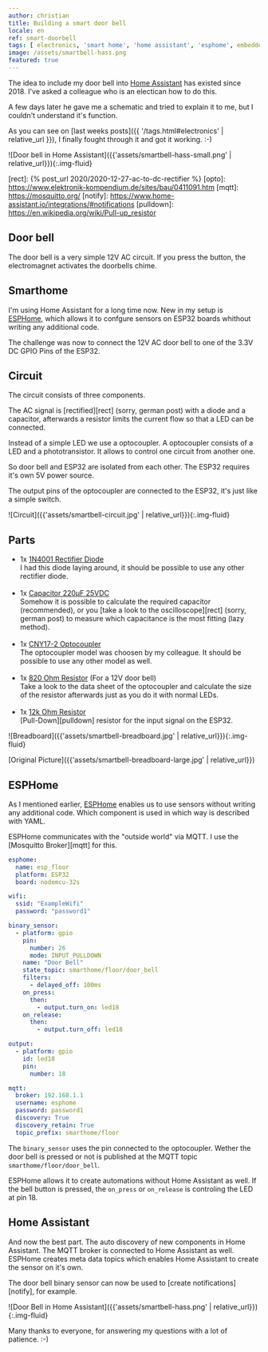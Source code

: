 ```yaml
---
author: christian
title: Building a smart door bell
locale: en
ref: smart-doorbell
tags: [ electronics, 'smart home', 'home assistant', 'esphome', embedded ]
image: /assets/smartbell-hass.png
featured: true
---
```


The idea to include my door bell into [Home Assistant][hass] has existed
since 2018. I've asked a colleague who is an electican how to do this.

A few days later he gave me a schematic and tried to explain it to me,
but I couldn't understand it's function.

As you can see on [last weeks posts]({{ '/tags.html#electronics' | relative_url }}),
I finally fought through it and got it working. :-)

![Door bell in Home Assistant]({{'assets/smartbell-hass-small.png' | relative_url}}){:.img-fluid}

[esphome]: https://esphome.io/
[hass]: https://www.home-assistant.io/
[rect]: {% post_url 2020/2020-12-27-ac-to-dc-rectifier %}
[opto]: https://www.elektronik-kompendium.de/sites/bau/0411091.htm
[mqtt]: https://mosquitto.org/
[notify]: https://www.home-assistant.io/integrations/#notifications
[pulldown]: https://en.wikipedia.org/wiki/Pull-up_resistor

## Door bell

The door bell is a very simple 12V AC circuit. If you press the button,
the electromagnet activates the doorbells chime.

## Smarthome

I'm using Home Assistant for a long time now. New in my setup is [ESPHome][esphome],
which allows it to confgure sensors on ESP32 boards whithout writing any additional code.

The challenge was now to connect the 12V AC door bell to one of the 3.3V DC
GPIO Pins of the ESP32.

## Circuit

The circuit consists of three components.

The AC signal is [rectified][rect] (sorry, german post) with a diode and a capacitor,
afterwards a resistor limits the current flow so that a LED can be connected.

Instead of a simple LED we use a optocoupler. A optocoupler consists of a LED
and a phototransistor. It allows to control one circuit from another one.

So door bell and ESP32 are isolated from each other. The ESP32 requires it's own
5V power source.

The output pins of the optocoupler are connected to the ESP32, it's just like a
simple switch.

![Circuit]({{'assets/smartbell-circuit.jpg' | relative_url}}){:.img-fluid}

## Parts

- 1x [1N4001 Rectifier Diode](https://www.reichelt.de/gleichrichterdiode-50-v-1-a-do-41-1n-4001-p1723.html)  
  I had this diode laying around, it should be possible to use any other rectifier diode.  
  &nbsp;
- 1x [Capacitor 220µF 25VDC](https://www.reichelt.de/index.html?ACTION=446&LA=446&nbc=1&q=elko%20radial%20220%20%C2%B5f%2025%20v)  
  Somehow it is possible to calculate the required capacitor (recommended), or you
  [take a look to the oscilloscope][rect] (sorry, german post) to measure which capacitance
  is the most fitting (lazy method).  
  &nbsp;
- 1x [CNY17-2 Optocoupler](https://www.reichelt.de/optokoppler-cny-17-ii-p6676.html)  
  The optocoupler model was choosen by my colleague. It should be possible to use any other
  model as well.  
  &nbsp;
- 1x [820 Ohm Resistor](https://www.reichelt.de/widerstand-kohleschicht-820-ohm-0207-250-mw-5--1-4w-820-p1474.html) (For a 12V door bell)  
  Take a look to the data sheet of the optocoupler and calculate the size of the
  resistor afterwards just as you do it with normal LEDs.  
  &nbsp;
- 1x [12k Ohm Resistor](https://www.reichelt.de/widerstand-kohleschicht-12-kohm-0207-250-mw-5--1-4w-12k-p1348.html)  
  [Pull-Down][pulldown] resistor for the input signal on the ESP32.

![Breadboard]({{'assets/smartbell-breadboard.jpg' | relative_url}}){:.img-fluid}

[Original Picture]({{'assets/smartbell-breadboard-large.jpg' | relative_url}})

## ESPHome

As I mentioned earlier, [ESPHome][esphome] enables us to use sensors without writing any additional code.
Which component is used in which way is described with YAML.

ESPHome communicates with the "outside world" via MQTT. I use the [Mosquitto Broker][mqtt] for this.

```yml
esphome:
  name: esp_floor
  platform: ESP32
  board: nodemcu-32s

wifi:
  ssid: "ExampleWifi"
  password: "password1"

binary_sensor:
  - platform: gpio
    pin:
      number: 26
      mode: INPUT_PULLDOWN
    name: "Door Bell"
    state_topic: smarthome/floor/door_bell
    filters:
      - delayed_off: 100ms
    on_press:
      then:
        - output.turn_on: led18
    on_release:
      then:
        - output.turn_off: led18

output:
  - platform: gpio
    id: led18
    pin:
      number: 18

mqtt:
  broker: 192.168.1.1
  username: esphome
  password: password1
  discovery: True
  discovery_retain: True
  topic_prefix: smarthome/floor
```

The `binary_sensor` uses the pin connected to the optocoupler. Wether the door bell is pressed
or not is published at the MQTT topic `smarthome/floor/door_bell`.

ESPHome allows it to create automations without Home Assistant as well. If the bell button is pressed,
the `on_press` or `on_release` is controling the LED at pin 18.

## Home Assistant

And now the best part. The auto discovery of new components in Home Assistant.
The MQTT broker is connected to Home Assistant as well. ESPHome creates meta data
topics which enables Home Assistant to create the sensor on it's own.

The door bell binary sensor can now be used to [create notifications][notify], for example.

![Door Bell in Home Assistant]({{'assets/smartbell-hass.png' | relative_url}}){:.img-fluid}

Many thanks to everyone, for answering my questions with a lot of patience. :-)

